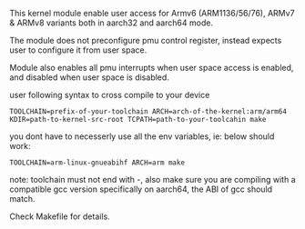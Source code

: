 This kernel module enable user access for Armv6 (ARM1136/56/76), ARMv7 & ARMv8 variants both in aarch32 and aarch64 mode.

The module does not preconfigure pmu control register, instead expects user to configure it from user space.

Module also enables all pmu interrupts when user space access is enabled, and disabled when user space is disabled.

user following syntax to cross compile to your device

```
TOOLCHAIN=prefix-of-your-toolchain ARCH=arch-of-the-kernel:arm/arm64 KDIR=path-to-kernel-src-root TCPATH=path-to-your-toolcahin make
```

you dont have to necesserly use all the env variables, ie: below should work:

```
TOOLCHAIN=arm-linux-gnueabihf ARCH=arm make
```

note: toolchain must not end with -, also make sure you are compiling with a compatible gcc version specifically on aarch64, the ABI of gcc should match.

Check Makefile for details. 